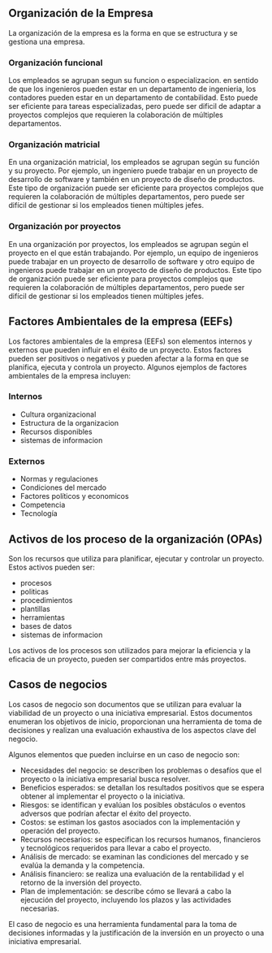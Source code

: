 ## Organización de la Empresa

La organización de la empresa es la forma en que se estructura y se gestiona una empresa.

### Organización funcional

Los empleados se agrupan segun su funcion o especializacion. en sentido de que los ingenieros pueden estar en un departamento de ingenieria, los contadores pueden estar en un departamento de contabilidad. Esto puede ser eficiente para tareas especializadas, pero puede ser dificil de adaptar a proyectos complejos que requieren la colaboración de múltiples departamentos.

### Organización matricial

En una organización matricial, los empleados se agrupan según su función y su proyecto. Por ejemplo, un ingeniero puede trabajar en un proyecto de desarrollo de software y también en un proyecto de diseño de productos. Este tipo de organización puede ser eficiente para proyectos complejos que requieren la colaboración de múltiples departamentos, pero puede ser difícil de gestionar si los empleados tienen múltiples jefes.

### Organización por proyectos

En una organización por proyectos, los empleados se agrupan según el proyecto en el que están trabajando. Por ejemplo, un equipo de ingenieros puede trabajar en un proyecto de desarrollo de software y otro equipo de ingenieros puede trabajar en un proyecto de diseño de productos. Este tipo de organización puede ser eficiente para proyectos complejos que requieren la colaboración de múltiples departamentos, pero puede ser difícil de gestionar si los empleados tienen múltiples jefes.

## Factores Ambientales de la empresa (EEFs)

Los factores ambientales de la empresa (EEFs) son elementos internos y externos que pueden influir en el éxito de un proyecto. Estos factores pueden ser positivos o negativos y pueden afectar a la forma en que se planifica, ejecuta y controla un proyecto. Algunos ejemplos de factores ambientales de la empresa incluyen:

### Internos

- Cultura organizacional
- Estructura de la organizacion
- Recursos disponibles
- sistemas de informacion

### Externos

- Normas y regulaciones
- Condiciones del mercado
- Factores políticos y economicos
- Competencia
- Tecnología

## Activos de los proceso de la organización (OPAs)

Son los recursos que utiliza para planificar, ejecutar y controlar un proyecto. 
Estos activos pueden ser:

- procesos
- politicas 
- procedimientos 
- plantillas
- herramientas
- bases de datos
- sistemas de informacion

Los activos de los procesos son utilizados para mejorar la eficiencia y la eficacia de un proyecto, pueden ser compartidos entre más proyectos.

## Casos de negocios

Los casos de negocio son documentos que se utilizan para evaluar la viabilidad de un proyecto o una iniciativa empresarial. Estos documentos enumeran los objetivos de inicio, proporcionan una herramienta de toma de decisiones y realizan una evaluación exhaustiva de los aspectos clave del negocio.

Algunos elementos que pueden incluirse en un caso de negocio son:

- Necesidades del negocio: se describen los problemas o desafíos que el proyecto o la iniciativa empresarial busca resolver.
- Beneficios esperados: se detallan los resultados positivos que se espera obtener al implementar el proyecto o la iniciativa.
- Riesgos: se identifican y evalúan los posibles obstáculos o eventos adversos que podrían afectar el éxito del proyecto.
- Costos: se estiman los gastos asociados con la implementación y operación del proyecto.
- Recursos necesarios: se especifican los recursos humanos, financieros y tecnológicos requeridos para llevar a cabo el proyecto.
- Análisis de mercado: se examinan las condiciones del mercado y se evalúa la demanda y la competencia.
- Análisis financiero: se realiza una evaluación de la rentabilidad y el retorno de la inversión del proyecto.
- Plan de implementación: se describe cómo se llevará a cabo la ejecución del proyecto, incluyendo los plazos y las actividades necesarias.

El caso de negocio es una herramienta fundamental para la toma de decisiones informadas y la justificación de la inversión en un proyecto o una iniciativa empresarial.
